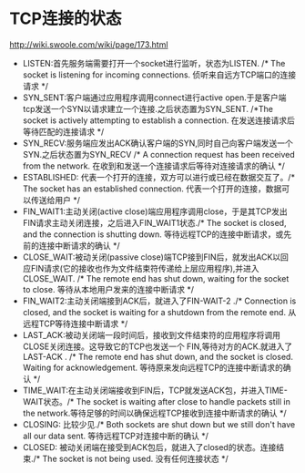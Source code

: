 # TCP连接的状态

http://wiki.swoole.com/wiki/page/173.html

- LISTEN:首先服务端需要打开一个socket进行监听，状态为LISTEN. /\* The socket is listening for incoming connections. 侦听来自远方TCP端口的连接请求 \*/
- SYN\_SENT:客户端通过应用程序调用connect进行active open.于是客户端tcp发送一个SYN以请求建立一个连接.之后状态置为SYN\_SENT. /\*The socket is actively attempting to establish a connection. 在发送连接请求后等待匹配的连接请求 \*/
- SYN\_RECV:服务端应发出ACK确认客户端的SYN,同时自己向客户端发送一个SYN.之后状态置为SYN\_RECV /\* A connection request has been received from the network. 在收到和发送一个连接请求后等待对连接请求的确认 \*/
- ESTABLISHED: 代表一个打开的连接，双方可以进行或已经在数据交互了。/\* The socket has an established connection. 代表一个打开的连接，数据可以传送给用户 \*/
- FIN\_WAIT1:主动关闭(active close)端应用程序调用close，于是其TCP发出FIN请求主动关闭连接，之后进入FIN\_WAIT1状态./\* The socket is closed, and the connection is shutting down. 等待远程TCP的连接中断请求，或先前的连接中断请求的确认 \*/
- CLOSE\_WAIT:被动关闭(passive close)端TCP接到FIN后，就发出ACK以回应FIN请求(它的接收也作为文件结束符传递给上层应用程序),并进入CLOSE\_WAIT. /\* The remote end has shut down, waiting for the socket to close. 等待从本地用户发来的连接中断请求 \*/
- FIN\_WAIT2:主动关闭端接到ACK后，就进入了FIN-WAIT-2 ./\* Connection is closed, and the socket is waiting for a shutdown from the remote end. 从远程TCP等待连接中断请求 \*/
- LAST\_ACK:被动关闭端一段时间后，接收到文件结束符的应用程序将调用CLOSE关闭连接。这导致它的TCP也发送一个 FIN,等待对方的ACK.就进入了LAST-ACK . /\* The remote end has shut down, and the socket is closed. Waiting for acknowledgement. 等待原来发向远程TCP的连接中断请求的确认 \*/
- TIME\_WAIT:在主动关闭端接收到FIN后，TCP就发送ACK包，并进入TIME-WAIT状态。/\* The socket is waiting after close to handle packets still in the network.等待足够的时间以确保远程TCP接收到连接中断请求的确认 \*/
- CLOSING: 比较少见./\* Both sockets are shut down but we still don't have all our data sent. 等待远程TCP对连接中断的确认 \*/
- CLOSED: 被动关闭端在接受到ACK包后，就进入了closed的状态。连接结束./\* The socket is not being used. 没有任何连接状态 \*/

